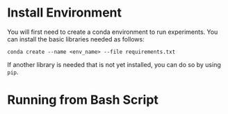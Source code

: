 # Install Environment
You will first need to create a conda environment to run experiments. You can install the basic libraries needed as follows:

```
conda create --name <env_name> --file requirements.txt
```

If another library is needed that is not yet installed, you can do so by using ```pip```.

# Running from Bash Script
